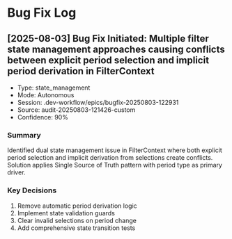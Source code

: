 # Bug Fix Log

## [2025-08-03] Bug Fix Initiated: Multiple filter state management approaches causing conflicts between explicit period selection and implicit period derivation in FilterContext
- Type: state_management
- Mode: Autonomous
- Session: .dev-workflow/epics/bugfix-20250803-122931
- Source: audit-20250803-121426-custom
- Confidence: 90%

### Summary
Identified dual state management issue in FilterContext where both explicit period selection and implicit derivation from selections create conflicts. Solution applies Single Source of Truth pattern with period type as primary driver.

### Key Decisions
1. Remove automatic period derivation logic
2. Implement state validation guards
3. Clear invalid selections on period change
4. Add comprehensive state transition tests
